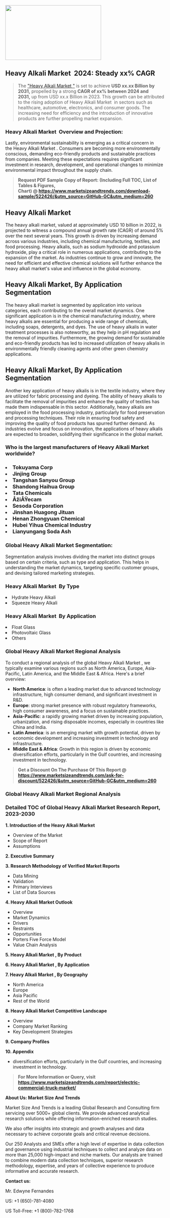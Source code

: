 <p><img class="alignnone size-medium wp-image-20088" src="https://ffe5etoiles.com/wp-content/uploads/2024/12/MST1-300x171.png" alt="" width="300" height="171" /></p><h2 id="ember46" class="ember-view reader-text-block__heading-2">Heavy Alkali Market &nbsp;2024: Steady&nbsp;xx% CAGR</h2><blockquote id="ember47" class="ember-view reader-text-block__blockquote">The&nbsp;<a class="app-aware-link " href="https://www.marketsizeandtrends.com/download-sample/522426/&utm_source=GitHub-GC&utm_medium=260" target="_blank" data-test-app-aware-link="">"Heavy Alkali Market "</a>&nbsp;is set to achieve&nbsp;<strong>USD&nbsp;xx.xx&nbsp;Billion by 2031,</strong>&nbsp;propelled by a strong&nbsp;<strong>CAGR of&nbsp;xx% between 2024 and 2031,</strong>&nbsp;up from USD xx.x Billion in 2023. This growth can be attributed to the rising adoption of&nbsp;Heavy Alkali Market &nbsp;in sectors such as healthcare, automotive, electronics, and consumer goods. The increasing need for efficiency and the introduction of innovative products are further propelling market expansion.</blockquote><h3 id="ember48" class="ember-view reader-text-block__heading-3">Heavy Alkali Market &nbsp;Overview and Projection:</h3><p id="ember49" class="ember-view reader-text-block__paragraph">Lastly, environmental sustainability is emerging as a critical concern in the&nbsp;Heavy Alkali Market . Consumers are becoming more environmentally conscious, demanding eco-friendly products and sustainable practices from companies. Meeting these expectations requires significant investment in research, development, and operational changes to minimize environmental impact throughout the supply chain.</p><blockquote id="ember50" class="ember-view reader-text-block__blockquote"><strong>Request PDF Sample Copy of Report: (Including Full TOC, List of Tables &amp; Figures, Chart)&nbsp;@&nbsp;<strong><a href="https://www.marketsizeandtrends.com/download-sample/522426/&utm_source=GitHub-GC&utm_medium=260" target="_blank">https://www.marketsizeandtrends.com/download-sample/522426/&utm_source=GitHub-GC&utm_medium=260</a></strong></strong></blockquote><h3 class=""> <h2>Heavy Alkali Market</h2><p>The heavy alkali market, valued at approximately USD 10 billion in 2022, is projected to witness a compound annual growth rate (CAGR) of around 5% over the next several years. This growth is driven by increasing demand across various industries, including chemical manufacturing, textiles, and food processing. Heavy alkalis, such as sodium hydroxide and potassium hydroxide, play a critical role in numerous applications, contributing to the expansion of the market. As industries continue to grow and innovate, the need for efficient and effective chemical solutions will further enhance the heavy alkali market's value and influence in the global economy.</p><h2>Heavy Alkali Market, By Application Segmentation</h2><p>The heavy alkali market is segmented by application into various categories, each contributing to the overall market dynamics. One significant application is in the chemical manufacturing industry, where heavy alkalis are essential for producing a wide range of chemicals, including soaps, detergents, and dyes. The use of heavy alkalis in water treatment processes is also noteworthy, as they help in pH regulation and the removal of impurities. Furthermore, the growing demand for sustainable and eco-friendly products has led to increased utilization of heavy alkalis in environmentally friendly cleaning agents and other green chemistry applications.</p><h2>Heavy Alkali Market, By Application Segmentation</h2><p>Another key application of heavy alkalis is in the textile industry, where they are utilized for fabric processing and dyeing. The ability of heavy alkalis to facilitate the removal of impurities and enhance the quality of textiles has made them indispensable in this sector. Additionally, heavy alkalis are employed in the food processing industry, particularly for food preservation and processing techniques. Their role in ensuring food safety and improving the quality of food products has spurred further demand. As industries evolve and focus on innovation, the applications of heavy alkalis are expected to broaden, solidifying their significance in the global market.</p></h3><h3 id="" class="">Who is the largest manufacturers of&nbsp;Heavy Alkali Market worldwide?</h3><h3 class=""></Li><Li>Tokuyama Corp</Li><Li> Jinjing Group</Li><Li> Tangshan Sanyou Group</Li><Li> Shandong Haihua Group</Li><Li> Tata Chemicals</Li><Li> ÅžiÅŸecam</Li><Li> Sesoda Corporation</Li><Li> Jinshan Huagong Jituan</Li><Li> Henan Zhongyuan Chemical</Li><Li> Hubei Yihua Chemical Industry</Li><Li> Lianyungang Soda Ash</h3><h3 id="ember53" class="ember-view reader-text-block__heading-3">Global&nbsp;Heavy Alkali Market Segmentation:</h3><p id="ember54" class="ember-view reader-text-block__paragraph">Segmentation analysis involves dividing the market into distinct groups based on certain criteria, such as type and application. This helps in understanding the market dynamics, targeting specific customer groups, and devising tailored marketing strategies.</p><h3 id="" class="">Heavy Alkali Market &nbsp;By Type</h3><p></Li><Li>Hydrate Heavy Alkali</Li><Li> Squeeze Heavy Alkali</p><h3 id="" class="">Heavy Alkali Market &nbsp;By Application</h3><p class=""></Li><Li>Float Glass</Li><Li> Photovoltaic Glass</Li><Li> Others</p><h3 id="ember62" class="ember-view reader-text-block__heading-3">Global Heavy Alkali Market Regional Analysis</h3><p id="ember63" class="ember-view reader-text-block__paragraph">To conduct a regional analysis of the global Heavy Alkali Market , we typically examine various regions such as North America, Europe, Asia-Pacific, Latin America, and the Middle East &amp; Africa. Here's a brief overview:</p><ul><li><strong>North America</strong>: is often a leading market due to advanced technology infrastructure, high consumer demand, and significant investment in R&amp;D.</li><li><strong>Europe</strong>: strong market presence with robust regulatory frameworks, high consumer awareness, and a focus on sustainable practices.</li><li><strong>Asia-Pacific</strong>: a rapidly growing market driven by increasing population, urbanization, and rising disposable incomes, especially in countries like China and India.</li><li><strong>Latin America</strong>: is an emerging market with growth potential, driven by economic development and increasing investment in technology and infrastructure.</li><li><strong>Middle East &amp; Africa</strong>: Growth in this region is driven by economic diversification efforts, particularly in the Gulf countries, and increasing investment in technology.</li></ul><blockquote id="ember61" class="ember-view reader-text-block__blockquote"><strong>Get a Discount On The Purchase Of This Report @ <strong><a href="https://html-cleaner.com/" target="">https://www.marketsizeandtrends.com/ask-for-discount/522426/&utm_source=GitHub-GC&utm_medium=260</a></strong></strong></blockquote><h3 id="ember62" class="ember-view reader-text-block__heading-3">Global Heavy Alkali Market Regional Analysis</h3><h3 id="" class="">Detailed TOC of Global Heavy Alkali Market Research Report, 2023-2030</h3><p id="" class=""><strong>1. Introduction of the Heavy Alkali Market </strong></p><ul><li>Overview of the Market</li><li>Scope of Report</li><li>Assumptions</li></ul><p id="" class=""><strong>2. Executive Summary</strong></p><p id="" class=""><strong>3. Research Methodology of Verified Market Reports</strong></p><ul><li>Data Mining</li><li>Validation</li><li>Primary Interviews</li><li>List of Data Sources</li></ul><p id="" class=""><strong>4. Heavy Alkali Market Outlook</strong></p><ul><li>Overview</li><li>Market Dynamics</li><li>Drivers</li><li>Restraints</li><li>Opportunities</li><li>Porters Five Force Model</li><li>Value Chain Analysis</li></ul><p id="" class=""><strong>5. Heavy Alkali Market , By Product</strong></p><p id="" class=""><strong>6. Heavy Alkali Market , By Application</strong></p><p id="" class=""><strong>7. Heavy Alkali Market , By Geography</strong></p><ul><li>North America</li><li>Europe</li><li>Asia Pacific</li><li>Rest of the World</li></ul><p id="" class=""><strong>8. Heavy Alkali Market Competitive Landscape</strong></p><ul><li>Overview</li><li>Company Market Ranking</li><li>Key Development Strategies</li></ul><p id="" class=""><strong>9. Company Profiles</strong></p><p id="" class=""><strong>10. Appendix</strong></p><ul><li>diversification efforts, particularly in the Gulf countries, and increasing investment in technology.</li></ul><blockquote id="ember65" class="ember-view reader-text-block__blockquote"><strong>For More Information or Query, visit <strong><strong><a href="https://html-cleaner.com/" target="">https://www.marketsizeandtrends.com/report/electric-commercial-truck-market/</a></strong></strong></strong></blockquote><p id="" class=""><strong>About Us: Market Size And Trends</strong></p><p id="" class="">Market Size And Trends is a leading Global Research and Consulting firm servicing over 5000+ global clients. We provide advanced analytical research solutions while offering information-enriched research studies.</p><p id="" class="">We also offer insights into strategic and growth analyses and data necessary to achieve corporate goals and critical revenue decisions.</p><p id="" class="">Our 250 Analysts and SMEs offer a high level of expertise in data collection and governance using industrial techniques to collect and analyze data on more than 25,000 high-impact and niche markets. Our analysts are trained to combine modern data collection techniques, superior research methodology, expertise, and years of collective experience to produce informative and accurate research.</p><p id="" class=""><strong>Contact us:</strong></p><p id="" class="">Mr. Edwyne Fernandes</p><p id="" class="">US: +1 (650)-781-4080</p><p id="" class="">US Toll-Free: +1 (800)-782-1768</p>

